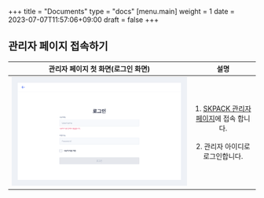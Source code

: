 +++
title = "Documents"
type = "docs"
[menu.main]
weight = 1
date = 2023-07-07T11:57:06+09:00
draft = false
+++

## 관리자 페이지 접속하기

|                      관리자 페이지 첫 화면(로그인 화면)                       |                                                설명                                                 |
|:---------------------------------------------------------------:|:-------------------------------------------------------------------------------------------------:|
| <img alt="스크린샷 2023-07-04 오후 4 06 23" src="login.png"> | 1. [SKPACK 관리자 페이지](https://skpack.co.kr/admin/auth/login)에 접속 합니다.<br/><br/> 2. 관리자 아이디로 로그인합니다. |

